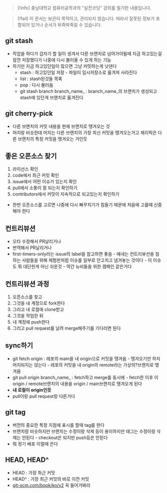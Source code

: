 > [!info] 충남대학교 컴퓨터공학과의 "실전코딩" 강의를 필기한 내용입니다.

> [!fail] 이 문서는 보관이 목적이고, 관리되지 않습니다. 따라서 잘못된 정보가 포함되어 있거나 순서가 뒤죽박죽일 수 있습니다.

## git stash

- 작압을 하다가 갑자기 할 일이 생겨서 다른 브랜치로 넘어가야될때 지금 하고있는걸 잠깐 저장했다가 나중에 다시 불러올 수 있게 하는 기능
- 하기만 지금 하고있던일이 많으면 그냥 커밋하는게 낫댄다
	- stash : 하고있던일 저장 - 파일이 임시저장소로 옮겨져 사라진다
	- list : stash된것들 목록
	- pop : 다시 불러옴
	- git stash branch branch_name_ : branch_name_의 브랜치가 생성되고 stash에 있던게 브랜치로 옮겨진다

## git cherry-pick

- 다른 브랜치의 커밋 내용을 현재 브랜치로 땡겨오는 것
- 머지랑 비슷한데 머지는 다른 브랜치의 가장 최신 커밋을 떙겨오는거고 체리픽은 다른 브랜치의 특정 커밋을 땡겨오는 거인듯

## 좋은 오픈소스 찾기

1. 라이선스 확인
2. code에서 최근 커밋 확인
3. issue에서 어떤 이슈가 있는지 확인
4. pull에서 소통이 잘 되는지 확인하기
5. contributors에서 커밋이 지속적으로 되고있는지 확인하기
- 한번 오픈소스를 고르면 나중에 다시 빠꾸치기가 힘들기 때문에 처음에 고를때 신중해야 한다

## 컨트리뷰션

- 오타 수정해서 PR날리거나
- 번역해서 PR날리거나
- first-timers-only라는 issue의 label을 참고하면 좋음 - 얘네는 컨트리뷰션을 첨하는 사람들을 위해 체험판처럼 이슈를 일부로 안고치고 냄겨놓는 것이다 - 이 이슈도 뭐 대단한게 아닌 쉬운것 - 약간 뉴비들을 위한 캠페인 같은거다

## 컨트리뷰션 과정

1. 오픈소스를 찾고
2. 그것을 내 계정으로 fork한다
3. 그리고 내 로컬에 clone받고
4. 그것을 작업한 뒤
5. 내 계정에 push한다
6. 그리고 pull request를 날려 merge해주기를 기다리면 된다

## sync하기

- git fetch origin : 레포의 main을 내 origin으로 커밋을 땡겨옴 - 땡겨오기만 하지 머지되지는 않는다 - 레포의 커밋을 내 origin의 remote라는 가상의?브랜치로 땡겨옴
- git pull origin branch_name_ : fetch하고 merge를 동시에 - fetch한 이후 이 origin / remote브랜치의 내용을 origin / main브랜치로 땡겨오게 된다
- **내 로컬이 origin인듯**
- pull이랑 pull request랑 다른거다

## git tag

- 버전의 중요한 특정 지점에 표시를 할때 tag를 한다
- 브랜치랑 비슷하지만 브랜치는 수정이랑 삭제 등이 용이하지만 태그는 수정이랑 삭제는 안된다 - checkout은 되지만 push등은 안된다
- 뭐 정기 배포 이럴때 쓴다

## HEAD, HEAD^

- HEAD : 가장 촤근 커밋
- HEAD^ : 가장 최근 커밋의 바로 이전 커밋
- [git-scm.com/book/ko/v2](http://git-scm.com/book/ko/v2*) 꼭 들어가봐라